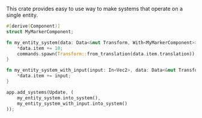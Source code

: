 This crate provides easy to use way to make systems that operate on a single entity.

```rust
#[derive(Component)]
struct MyMarkerComponent;

fn my_entity_system(data: Data<&mut Transform, With<MyMarkerComponent>>, mut commands: Commands) {
    *data.item += 10;
    commands.spawn(Transform::from_translation(data.item.translation));
}

fn my_entity_system_with_input(input: In<Vec2>, data: Data<&mut Transform>) {
    *data.item += input;
}

app.add_systems(Update, (
    my_entity_system.into_system(), 
    my_entity_system_with_input.into_system()
));
```

